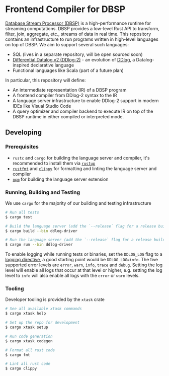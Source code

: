 # Frontend Compiler for DBSP

[Database Stream Processor (DBSP)](https://github.com/vmware/database-stream-processor) is a high-performance runtime for streaming computations.
DBSP provides a low-level Rust API to transform, filter, join, aggregate, etc., streams of data in real time.  This repository contains an infrastructure to run programs written in high-level languages on top of DBSP.  We aim to support several such languages:

- SQL (lives in a separate repository, will be open sourced soon)
- [Differential Datalog v2 (DDlog-2)](crates/ddlog-syntax) - an evolution of [DDlog](https://github.com/vmware/differential-datalog), a Datalog-inspired declarative language
- Functional languages like Scala (part of a future plan)

In particular, this repository will define:

- An intermediate representation (IR) of a DBSP program
- A frontend compiler from DDlog-2 syntax to the IR
- A language server infrastructure to enable DDlog-2 support in modern IDEs like Visual Studio Code
- A query optimizer and compiler backend to execute IR on top of the DBSP runtime in either compiled or interpreted mode.

## Developing

### Prerequisites

- `rustc` and `cargo` for building the language server and compiler, it's recommended to install them via [`rustup`](https://rustup.rs/)
- [`rustfmt`](https://github.com/rust-lang/rustfmt#quick-start) and [`clippy`](https://github.com/rust-lang/rust-clippy#as-a-cargo-subcommand-cargo-clippy) for formatting and linting the language server and compiler
- [`npm`](https://www.npmjs.com/) for building the language server extension

### Running, Building and Testing

We use `cargo` for the majority of our building and testing infrastructure

```bash
# Run all tests
$ cargo test

# Build the language server (add the `--release` flag for a release build)
$ cargo build --bin ddlog-driver

# Run the language server (add the `--release` flag for a release build)
$ cargo run --bin ddlog-driver
```

To enable logging while running tests or binaries, set the `DDLOG_LOG` flag to a
[logging directive](https://docs.rs/tracing-subscriber/latest/tracing_subscriber/filter/struct.EnvFilter.html#directives),
a good starting point would be `DDLOG_LOG=info`.
The five supported error levels are `error`, `warn`, `info`, `trace` and `debug`. Setting the log level will enable all logs
that occur at that level or higher, e.g. setting the log level to `info` will also enable all logs with the `error` or `warn`
levels.

### Tooling

Developer tooling is provided by the `xtask` crate

```bash
# See all available xtask commands
$ cargo xtask help

# Set up the repo for development
$ cargo xtask setup

# Run code generation
$ cargo xtask codegen

# Format all rust code
$ cargo fmt

# Lint all rust code
$ cargo clippy
```
